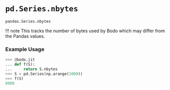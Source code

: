 # `pd.Series.nbytes`

`pandas.Series.nbytes`


!!! note
    This tracks the number of bytes used by Bodo which may differ from
    the Pandas values.


### Example Usage

``` py
>>> @bodo.jit
... def f(S):
...     return S.nbytes
>>> S = pd.Series(np.arange(1000))
>>> f(S)
8000
```

